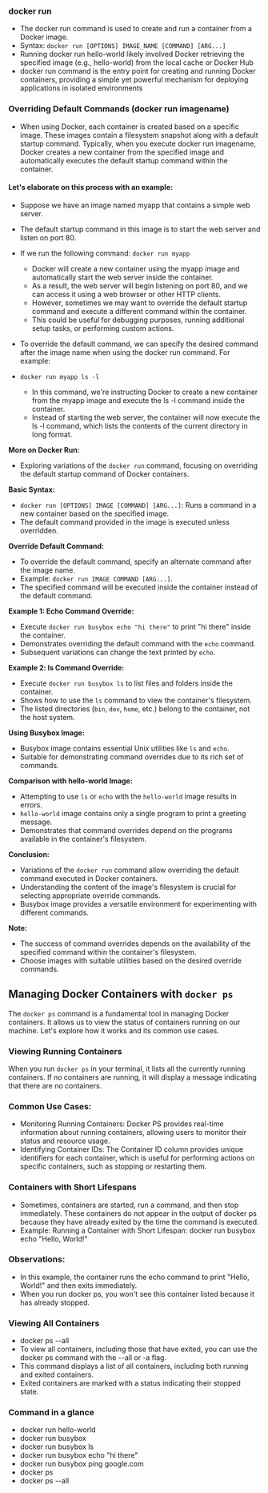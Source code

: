 ### docker run
- The docker run command is used to create and run a container from a Docker image.
- Syntax: ```docker run [OPTIONS] IMAGE_NAME [COMMAND] [ARG...]```
- Running docker run hello-world likely involved Docker retrieving the specified image (e.g., hello-world) from the local cache or Docker Hub
-  docker run command is the entry point for creating and running Docker containers, providing a simple yet powerful mechanism for deploying applications in isolated environments


### Overriding Default Commands (docker run imagename)
- When using Docker, each container is created based on a specific image. These images contain a filesystem snapshot along with a default startup command. Typically, when you execute docker run imagename, Docker creates a new container from the specified image and automatically executes the default startup command within the container.

#### Let's elaborate on this process with an example:

- Suppose we have an image named myapp that contains a simple web server. 
- The default startup command in this image is to start the web server and listen on port 80.
- If we run the following command: ```docker run myapp```
  - Docker will create a new container using the myapp image and automatically start the web server inside the container. 
  - As a result, the web server will begin listening on port 80, and we can access it using a web browser or other HTTP clients.
  - However, sometimes we may want to override the default startup command and execute a different command within the container. 
  - This could be useful for debugging purposes, running additional setup tasks, or performing custom actions.

- To override the default command, we can specify the desired command after the image name when using the docker run command. For example:
- ```docker run myapp ls -l```
  - In this command, we're instructing Docker to create a new container from the myapp image and execute the ls -l command inside the container. 
  - Instead of starting the web server, the container will now execute the ls -l command, which lists the contents of the current directory in long format.

  

**More on Docker Run:**
- Exploring variations of the `docker run` command, focusing on overriding the default startup command of Docker containers.

**Basic Syntax:**
- `docker run [OPTIONS] IMAGE [COMMAND] [ARG...]`: Runs a command in a new container based on the specified image.
- The default command provided in the image is executed unless overridden.

**Override Default Command:**
- To override the default command, specify an alternate command after the image name.
- Example: `docker run IMAGE COMMAND [ARG...]`.
- The specified command will be executed inside the container instead of the default command.

**Example 1: Echo Command Override:**
- Execute `docker run busybox echo "hi there"` to print "hi there" inside the container.
- Demonstrates overriding the default command with the `echo` command.
- Subsequent variations can change the text printed by `echo`.

**Example 2: ls Command Override:**
- Execute `docker run busybox ls` to list files and folders inside the container.
- Shows how to use the `ls` command to view the container's filesystem.
- The listed directories (`bin`, `dev`, `home`, etc.) belong to the container, not the host system.

**Using Busybox Image:**
- Busybox image contains essential Unix utilities like `ls` and `echo`.
- Suitable for demonstrating command overrides due to its rich set of commands.

**Comparison with hello-world Image:**
- Attempting to use `ls` or `echo` with the `hello-world` image results in errors.
- `hello-world` image contains only a single program to print a greeting message.
- Demonstrates that command overrides depend on the programs available in the container's filesystem.

**Conclusion:**
- Variations of the `docker run` command allow overriding the default command executed in Docker containers.
- Understanding the content of the image's filesystem is crucial for selecting appropriate override commands.
- Busybox image provides a versatile environment for experimenting with different commands.

**Note:**
- The success of command overrides depends on the availability of the specified command within the container's filesystem.
- Choose images with suitable utilities based on the desired override commands.

## Managing Docker Containers with `docker ps`

The `docker ps` command is a fundamental tool in managing Docker containers. It allows us to view the status of containers running on our machine. Let's explore how it works and its common use cases.

### Viewing Running Containers

When you run `docker ps` in your terminal, it lists all the currently running containers. If no containers are running, it will display a message indicating that there are no containers.

### Common Use Cases:
- Monitoring Running Containers: Docker PS provides real-time information about running containers, allowing users to monitor their status and resource usage.
- Identifying Container IDs: The Container ID column provides unique identifiers for each container, which is useful for performing actions on specific containers, such as stopping or restarting them.

### Containers with Short Lifespans
- Sometimes, containers are started, run a command, and then stop immediately. These containers do not appear in the output of docker ps because they have already exited by the time the command is executed.
- Example: Running a Container with Short Lifespan: docker run busybox echo "Hello, World!"

### Observations:

- In this example, the container runs the echo command to print "Hello, World!" and then exits immediately.
- When you run docker ps, you won't see this container listed because it has already stopped.

### Viewing All Containers
- docker ps --all
- To view all containers, including those that have exited, you can use the docker ps command with the --all or -a flag.
- This command displays a list of all containers, including both running and exited containers.
- Exited containers are marked with a status indicating their stopped state.

### Command in a glance 

- docker run hello-world
- docker run busybox
- docker run busybox ls
- docker run busybox echo "hi there"
- docker run busybox ping google.com
- docker ps
- docker ps --all